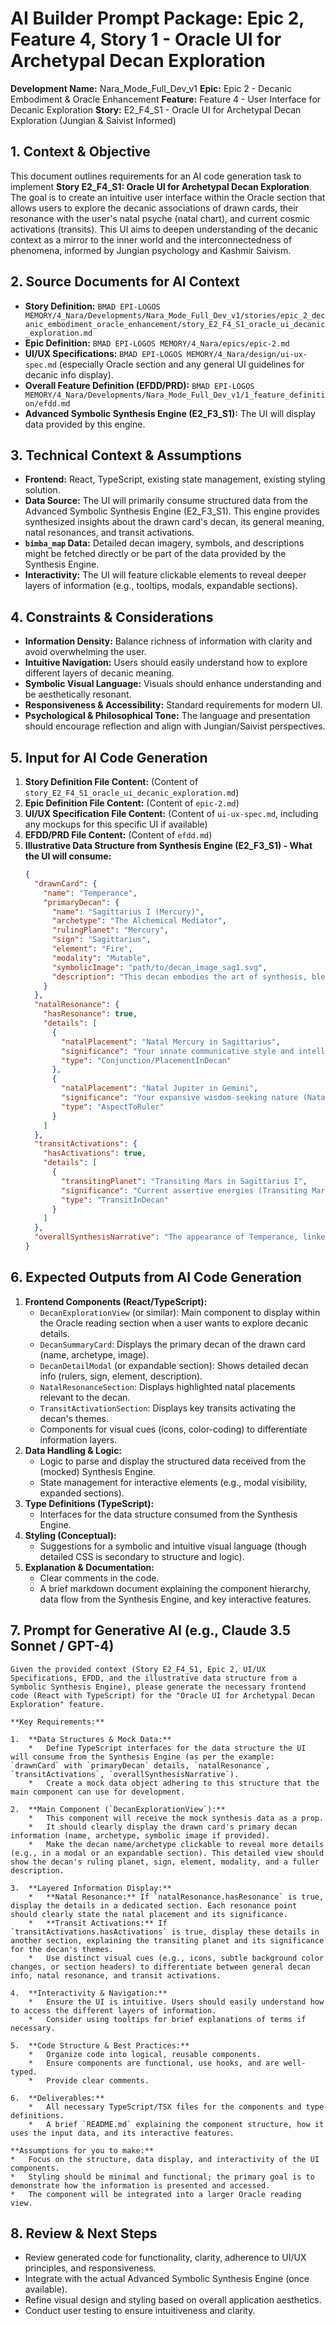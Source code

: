 # AI Builder Prompt Package: Epic 2, Feature 4, Story 1 - Oracle UI for Archetypal Decan Exploration

**Development Name:** Nara_Mode_Full_Dev_v1
**Epic:** Epic 2 - Decanic Embodiment & Oracle Enhancement
**Feature:** Feature 4 - User Interface for Decanic Exploration
**Story:** E2_F4_S1 - Oracle UI for Archetypal Decan Exploration (Jungian & Saivist Informed)

## 1. Context & Objective

This document outlines requirements for an AI code generation task to implement **Story E2_F4_S1: Oracle UI for Archetypal Decan Exploration**. The goal is to create an intuitive user interface within the Oracle section that allows users to explore the decanic associations of drawn cards, their resonance with the user's natal psyche (natal chart), and current cosmic activations (transits). This UI aims to deepen understanding of the decanic context as a mirror to the inner world and the interconnectedness of phenomena, informed by Jungian psychology and Kashmir Saivism.

## 2. Source Documents for AI Context

*   **Story Definition:** `BMAD EPI-LOGOS MEMORY/4_Nara/Developments/Nara_Mode_Full_Dev_v1/stories/epic_2_decanic_embodiment_oracle_enhancement/story_E2_F4_S1_oracle_ui_decanic_exploration.md`
*   **Epic Definition:** `BMAD EPI-LOGOS MEMORY/4_Nara/epics/epic-2.md`
*   **UI/UX Specifications:** `BMAD EPI-LOGOS MEMORY/4_Nara/design/ui-ux-spec.md` (especially Oracle section and any general UI guidelines for decanic info display).
*   **Overall Feature Definition (EFDD/PRD):** `BMAD EPI-LOGOS MEMORY/4_Nara/Developments/Nara_Mode_Full_Dev_v1/1_feature_definition/efdd.md`
*   **Advanced Symbolic Synthesis Engine (E2_F3_S1):** The UI will display data provided by this engine.

## 3. Technical Context & Assumptions

*   **Frontend:** React, TypeScript, existing state management, existing styling solution.
*   **Data Source:** The UI will primarily consume structured data from the Advanced Symbolic Synthesis Engine (E2_F3_S1). This engine provides synthesized insights about the drawn card's decan, its general meaning, natal resonances, and transit activations.
*   **`bimba_map` Data:** Detailed decan imagery, symbols, and descriptions might be fetched directly or be part of the data provided by the Synthesis Engine.
*   **Interactivity:** The UI will feature clickable elements to reveal deeper layers of information (e.g., tooltips, modals, expandable sections).

## 4. Constraints & Considerations

*   **Information Density:** Balance richness of information with clarity and avoid overwhelming the user.
*   **Intuitive Navigation:** Users should easily understand how to explore different layers of decanic meaning.
*   **Symbolic Visual Language:** Visuals should enhance understanding and be aesthetically resonant.
*   **Responsiveness & Accessibility:** Standard requirements for modern UI.
*   **Psychological & Philosophical Tone:** The language and presentation should encourage reflection and align with Jungian/Saivist perspectives.

## 5. Input for AI Code Generation

1.  **Story Definition File Content:** (Content of `story_E2_F4_S1_oracle_ui_decanic_exploration.md`)
2.  **Epic Definition File Content:** (Content of `epic-2.md`)
3.  **UI/UX Specification File Content:** (Content of `ui-ux-spec.md`, including any mockups for this specific UI if available)
4.  **EFDD/PRD File Content:** (Content of `efdd.md`)
5.  **Illustrative Data Structure from Synthesis Engine (E2_F3_S1) - What the UI will consume:**
    ```json
    {
      "drawnCard": {
        "name": "Temperance",
        "primaryDecan": {
          "name": "Sagittarius I (Mercury)",
          "archetype": "The Alchemical Mediator",
          "rulingPlanet": "Mercury",
          "sign": "Sagittarius",
          "element": "Fire",
          "modality": "Mutable",
          "symbolicImage": "path/to/decan_image_sag1.svg",
          "description": "This decan embodies the art of synthesis, blending opposites to create a harmonious whole. It speaks to communication, learning, and the integration of diverse perspectives, reflecting Mercury's role in bridging worlds."
        }
      },
      "natalResonance": {
        "hasResonance": true,
        "details": [
          {
            "natalPlacement": "Natal Mercury in Sagittarius",
            "significance": "Your innate communicative style and intellectual curiosity (Natal Mercury) are strongly aligned with this decan's theme of alchemical mediation and learning.",
            "type": "Conjunction/PlacementInDecan"
          },
          {
            "natalPlacement": "Natal Jupiter in Gemini",
            "significance": "Your expansive wisdom-seeking nature (Natal Jupiter) is in a dynamic dialogue (opposition) with this decan's ruler, Mercury, inviting a synthesis of broad vision and detailed understanding.",
            "type": "AspectToRuler"
          }
        ]
      },
      "transitActivations": {
        "hasActivations": true,
        "details": [
          {
            "transitingPlanet": "Transiting Mars in Sagittarius I",
            "significance": "Current assertive energies (Transiting Mars) are directly activating this decan's field, potentially bringing opportunities for dynamic communication or a drive to integrate new knowledge.",
            "type": "TransitInDecan"
          }
        ]
      },
      "overallSynthesisNarrative": "The appearance of Temperance, linked to Sagittarius I, highlights a call for balance and skillful integration in your life... Your natal Mercury here amplifies this theme, while transiting Mars energizes your capacity for alchemical action..."
    }
    ```

## 6. Expected Outputs from AI Code Generation

1.  **Frontend Components (React/TypeScript):**
    *   `DecanExplorationView` (or similar): Main component to display within the Oracle reading section when a user wants to explore decanic details.
    *   `DecanSummaryCard`: Displays the primary decan of the drawn card (name, archetype, image).
    *   `DecanDetailModal` (or expandable section): Shows detailed decan info (rulers, sign, element, description).
    *   `NatalResonanceSection`: Displays highlighted natal placements relevant to the decan.
    *   `TransitActivationSection`: Displays key transits activating the decan's themes.
    *   Components for visual cues (icons, color-coding) to differentiate information layers.
2.  **Data Handling & Logic:**
    *   Logic to parse and display the structured data received from the (mocked) Synthesis Engine.
    *   State management for interactive elements (e.g., modal visibility, expanded sections).
3.  **Type Definitions (TypeScript):**
    *   Interfaces for the data structure consumed from the Synthesis Engine.
4.  **Styling (Conceptual):**
    *   Suggestions for a symbolic and intuitive visual language (though detailed CSS is secondary to structure and logic).
5.  **Explanation & Documentation:**
    *   Clear comments in the code.
    *   A brief markdown document explaining the component hierarchy, data flow from the Synthesis Engine, and key interactive features.

## 7. Prompt for Generative AI (e.g., Claude 3.5 Sonnet / GPT-4)

```
Given the provided context (Story E2_F4_S1, Epic 2, UI/UX Specifications, EFDD, and the illustrative data structure from a Symbolic Synthesis Engine), please generate the necessary frontend code (React with TypeScript) for the "Oracle UI for Archetypal Decan Exploration" feature.

**Key Requirements:**

1.  **Data Structures & Mock Data:**
    *   Define TypeScript interfaces for the data structure the UI will consume from the Synthesis Engine (as per the example: `drawnCard` with `primaryDecan` details, `natalResonance`, `transitActivations`, `overallSynthesisNarrative`).
    *   Create a mock data object adhering to this structure that the main component can use for development.

2.  **Main Component (`DecanExplorationView`):**
    *   This component will receive the mock synthesis data as a prop.
    *   It should clearly display the drawn card's primary decan information (name, archetype, symbolic image if provided).
    *   Make the decan name/archetype clickable to reveal more details (e.g., in a modal or an expandable section). This detailed view should show the decan's ruling planet, sign, element, modality, and a fuller description.

3.  **Layered Information Display:**
    *   **Natal Resonance:** If `natalResonance.hasResonance` is true, display the details in a dedicated section. Each resonance point should clearly state the natal placement and its significance.
    *   **Transit Activations:** If `transitActivations.hasActivations` is true, display these details in another section, explaining the transiting planet and its significance for the decan's themes.
    *   Use distinct visual cues (e.g., icons, subtle background color changes, or section headers) to differentiate between general decan info, natal resonance, and transit activations.

4.  **Interactivity & Navigation:**
    *   Ensure the UI is intuitive. Users should easily understand how to access the different layers of information.
    *   Consider using tooltips for brief explanations of terms if necessary.

5.  **Code Structure & Best Practices:**
    *   Organize code into logical, reusable components.
    *   Ensure components are functional, use hooks, and are well-typed.
    *   Provide clear comments.

6.  **Deliverables:**
    *   All necessary TypeScript/TSX files for the components and type definitions.
    *   A brief `README.md` explaining the component structure, how it uses the input data, and its interactive features.

**Assumptions for you to make:**
*   Focus on the structure, data display, and interactivity of the UI components.
*   Styling should be minimal and functional; the primary goal is to demonstrate how the information is presented and accessed.
*   The component will be integrated into a larger Oracle reading view.
```

## 8. Review & Next Steps

*   Review generated code for functionality, clarity, adherence to UI/UX principles, and responsiveness.
*   Integrate with the actual Advanced Symbolic Synthesis Engine (once available).
*   Refine visual design and styling based on overall application aesthetics.
*   Conduct user testing to ensure intuitiveness and clarity.